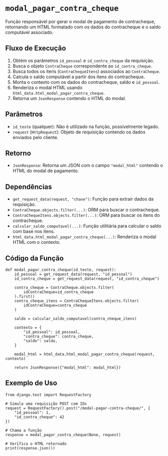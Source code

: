 # `modal_pagar_contra_cheque`

Função responsável por gerar o modal de pagamento de contracheque, retornando um HTML formatado com os dados do contracheque e o saldo computável associado.

## Fluxo de Execução

1. Obtém os parâmetros `id_pessoal` e `id_contra_cheque` da requisição.
2. Busca o objeto `ContraCheque` correspondente ao `id_contra_cheque`.
3. Busca todos os itens (`ContraChequeItens`) associados ao `ContraCheque`.
4. Calcula o saldo computável a partir dos itens do contracheque.
5. Monta o contexto com os dados do contracheque, saldo e `id_pessoal`.
6. Renderiza o modal HTML usando `html_data.html_modal_pagar_contra_cheque`.
7. Retorna um `JsonResponse` contendo o HTML do modal.

## Parâmetros

- `id_teste` (qualquer): Não é utilizado na função, possivelmente legado.
- `request` (`HttpRequest`): Objeto de requisição contendo os dados enviados pelo cliente.

## Retorno

- `JsonResponse`: Retorna um JSON com o campo `"modal_html"` contendo o HTML do modal de pagamento.

## Dependências

- `get_request_data(request, "chave")`: Função para extrair dados da requisição.
- `ContraCheque.objects.filter(...)`: ORM para buscar o contracheque.
- `ContraChequeItens.objects.filter(...)`: ORM para buscar os itens do contracheque.
- `calcular_saldo_computavel(...)`: Função utilitária para calcular o saldo com base nos itens.
- `html_data.html_modal_pagar_contra_cheque(...)`: Renderiza o modal HTML com o contexto.

## Código da Função

```{py3 linenums="1"}
def modal_pagar_contra_cheque(id_teste, request):
    id_pessoal = get_request_data(request, "id_pessoal")
    id_contra_cheque = get_request_data(request, "id_contra_cheque")

    contra_cheque = ContraCheque.objects.filter(
        idContraCheque=id_contra_cheque
    ).first()
    contra_cheque_itens = ContraChequeItens.objects.filter(
        idContraCheque=contra_cheque
    )

    saldo = calcular_saldo_computavel(contra_cheque_itens)

    contexto = {
        "id_pessoal": id_pessoal,
        "contra_cheque": contra_cheque,
        "saldo": saldo,
    }

    modal_html = html_data.html_modal_pagar_contra_cheque(request, contexto)

    return JsonResponse({"modal_html": modal_html})
```

## Exemplo de Uso

```{py3 linenums="1"}
from django.test import RequestFactory

# Simula uma requisição POST com IDs
request = RequestFactory().post("/modal-pagar-contra-cheque/", {
    "id_pessoal": 1,
    "id_contra_cheque": 42
})

# Chama a função
response = modal_pagar_contra_cheque(None, request)

# Verifica o HTML retornado
print(response.json())
```
